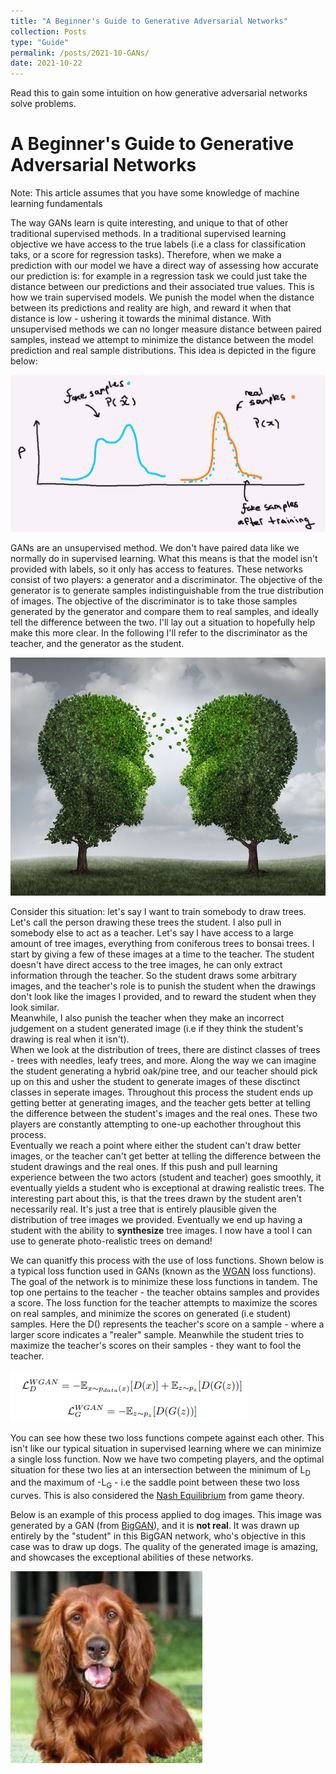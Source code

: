 ```yaml
---
title: "A Beginner's Guide to Generative Adversarial Networks"
collection: Posts
type: "Guide"
permalink: /posts/2021-10-GANs/
date: 2021-10-22
---
```


Read this to gain some intuition on how generative adversarial networks solve problems.

A Beginner's Guide to Generative Adversarial Networks
======
Note: This article assumes that you have some knowledge of machine learning fundamentals

The way GANs learn is quite interesting, and unique to that of other traditional supervised methods. In a traditional supervised learning objective we have access to the true labels (i.e a class for classification taks, or a score for regression tasks). Therefore, when we make a prediction with our model we have a direct way of assessing how accurate our prediction is: for example in a regression task we could just take the distance between our predictions and their associated true values. This is how we train supervised models. We punish the model when the distance between its predictions and reality are high, and reward it when that distance is low - ushering it towards the minimal distance. With unsupervised methods we can no longer measure distance between paired samples, instead we attempt to minimize the distance between the model prediction and real sample distributions. This idea is depicted in the figure below:

<img src='/images/dists.PNG'>

GANs are an unsupervised method. We don't have paired data like we normally do in supervised learning. What this means is that the model isn't provided with labels, so it only has access to features. These networks consist of two players: a generator and a discriminator. The objective of the generator is to generate samples indistinguishable from the true distribution of images. The objective of the discriminator is to take those samples generated by the generator and compare them to real samples, and ideally tell the difference between the two. I'll lay out a situation to hopefully help make this more clear. In the following I'll refer to the discriminator as the teacher, and the generator as the student.

<img src='/images/trees.jpg'>

Consider this situation: let's say I want to train somebody to draw trees. Let's call the person drawing these trees the student. I also pull in somebody else to act as a teacher. Let's say I have access to a large amount of tree images, everything from coniferous trees to bonsai trees. I start by giving a few of these images at a time to the teacher. The student doesn't have direct access to the tree images, he can only extract information through the teacher. So the student draws some arbitrary images, and the teacher's role is to punish the student when the drawings don't look like the images I provided, and to reward the student when they look similar. <br/>
Meanwhile, I also punish the teacher when they make an incorrect judgement on a student generated image (i.e if they think the student's drawing is real when it isn't).<br/>
When we look at the distribution of trees, there are distinct classes of trees - trees with needles, leafy trees, and more. Along the way we can imagine the student generating a hybrid oak/pine tree, and our teacher should pick up on this and usher the student to generate images of these disctinct classes in seperate images. Throughout this process the student ends up getting better at generating images, and the teacher gets better at telling the difference between the student's images and the real ones. These two players are constantly attempting to one-up eachother throughout this process.<br/>
Eventually we reach a point where either the student can't draw better images, or the teacher can't get better at telling the difference between the student drawings and the real ones. If this push and pull learning experience between the two actors (student and teacher) goes smoothly, it eventually yields a student who is exceptional at drawing realistic trees. The interesting part about this, is that the trees drawn by the student aren't necessarily real. It's just a tree that is entirely plausible given the distribution of tree images we provided. Eventually we end up having a student with the ability to **synthesize** tree images. I now have a tool I can use to generate photo-realistic trees on demand!

We can quanitfy this process with the use of loss functions. Shown below is a typical loss function used in GANs (known as the [WGAN](https://arxiv.org/abs/1701.07875) loss functions). The goal of the network is to minimize these loss functions in tandem. The top one pertains to the teacher - the teacher obtains samples and provides a score. The loss function for the teacher attempts to maximize the scores on real samples, and minimize the scores on generated (i.e student) samples. Here the D() represents the teacher's score on a sample - where a larger score indicates a "realer" sample. Meanwhile the student tries to maximize the teacher's scores on their samples - they want to fool the teacher. <br/>

<img src='/images/GAN_loss.PNG'>

You can see how these two loss functions compete against each other. This isn't like our typical situation in supervised learning where we can minimize a single loss function. Now we have two competing players, and the optimal situation for these two lies at an intersection between the minimum of L<sub>D</sub> and the maximum of -L<sub>G</sub> - i.e the saddle point between these two loss curves. This is also considered the [Nash Equilibrium](https://en.wikipedia.org/wiki/Nash_equilibrium) from game theory.

Below is an example of this process applied to dog images. This image was generated by a GAN (from [BigGAN](https://arxiv.org/abs/1809.11096)), and it is **not real**. It was drawn up entirely by the "student" in this BigGAN network, who's objective in this case was to draw up dogs. The quality of the generated image is amazing, and showcases the exceptional abilities of these networks.

<img src='/images/doggo.PNG'>
